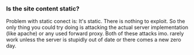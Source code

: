 ### Is the site content static?
Problem with static conect is: It's static. There is nothing to exploit. So the only thing you could try doing is attacking the actual server implementation (like apache) or any used forward proxy. Both of these attacks imo. rarely work unless the server is stupidly out of date or there comes a new zero day.
